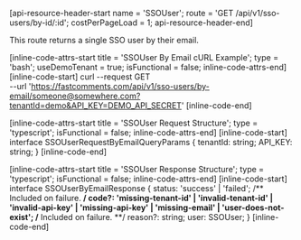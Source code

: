 [api-resource-header-start name = 'SSOUser'; route = 'GET /api/v1/sso-users/by-id/:id'; costPerPageLoad = 1; api-resource-header-end]

This route returns a single SSO user by their email.

[inline-code-attrs-start title = 'SSOUser By Email cURL Example'; type = 'bash'; useDemoTenant = true; isFunctional = false; inline-code-attrs-end]
[inline-code-start]
curl --request GET \
  --url 'https://fastcomments.com/api/v1/sso-users/by-email/someone@somewhere.com?tenantId=demo&API_KEY=DEMO_API_SECRET'
[inline-code-end]

[inline-code-attrs-start title = 'SSOUser Request Structure'; type = 'typescript'; isFunctional = false; inline-code-attrs-end]
[inline-code-start]
interface SSOUserRequestByEmailQueryParams {
    tenantId: string;
    API_KEY: string;
}
[inline-code-end]

[inline-code-attrs-start title = 'SSOUser Response Structure'; type = 'typescript'; isFunctional = false; inline-code-attrs-end]
[inline-code-start]
interface SSOUserByEmailResponse {
    status: 'success' | 'failed';
    /** Included on failure. **/
    code?: 'missing-tenant-id' | 'invalid-tenant-id' | 'invalid-api-key' | 'missing-api-key' | 'missing-email' | 'user-does-not-exist';
    /** Included on failure. **/
    reason?: string;
    user: SSOUser;
}
[inline-code-end]
